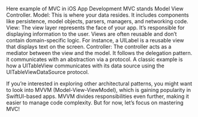 Here example of MVC in iOS App Development
MVC stands Model View Controller.
Model: This is where your data resides. It includes components like persistence, model objects, parsers, managers, and networking code. 
View: The view layer represents the face of your app. It’s responsible for displaying information to the user. Views are often reusable and don’t contain domain-specific logic. For instance, a UILabel is a reusable view that displays text on the screen.
Controller: The controller acts as a mediator between the view and the model. It follows the delegation pattern. it communicates with an abstraction via a protocol. 
A classic example is how a UITableView communicates with its data source using the UITableViewDataSource protocol.

If you’re interested in exploring other architectural patterns, you might want to look into MVVM (Model-View-ViewModel), 
which is gaining popularity in SwiftUI-based apps. 
MVVM divides responsibilities even further, making it easier to manage code complexity.
But for now, let’s focus on mastering MVC! 
